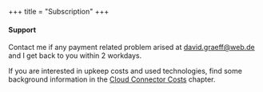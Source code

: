 +++
title = "Subscription"
+++

<ui-subscription></ui-subscription>

#### Support
Contact me if any payment related problem arised at [david.graeff@web.de](mail:david.graeff@web.de) and I get back to you within 2 workdays.

If you are interested in upkeep costs and used technologies, find some background information in the [Cloud Connector Costs](/dashboard/costs) chapter.

